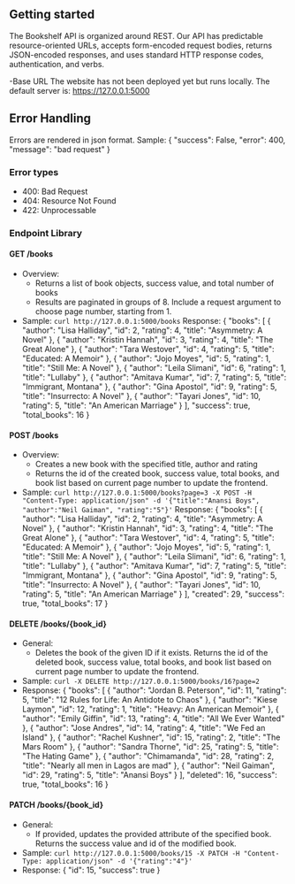 ## Getting started

The Bookshelf API is organized around REST. Our API has predictable resource-oriented URLs, accepts form-encoded request bodies, returns JSON-encoded responses, and uses standard HTTP response codes, authentication, and verbs.

-Base URL
The website has not been deployed yet but runs locally. The default server is:
https://127.0.0.1:5000

## Error Handling

Errors are rendered in json format.
Sample:
{
"success": False,
"error": 400,
"message": "bad request"
}

### Error types

- 400: Bad Request
- 404: Resource Not Found
- 422: Unprocessable

### Endpoint Library

#### GET /books

- Overview:
  - Returns a list of book objects, success value, and total number of books
  - Results are paginated in groups of 8. Include a request argument to choose page number, starting from 1.
- Sample: `curl http://127.0.0.1:5000/books`
  Response:
  {
  "books": [
  {
  "author": "Lisa Halliday",
  "id": 2,
  "rating": 4,
  "title": "Asymmetry: A Novel"
  },
  {
  "author": "Kristin Hannah",
  "id": 3,
  "rating": 4,
  "title": "The Great Alone"
  },
  {
  "author": "Tara Westover",
  "id": 4,
  "rating": 5,
  "title": "Educated: A Memoir"
  },
  {
  "author": "Jojo Moyes",
  "id": 5,
  "rating": 1,
  "title": "Still Me: A Novel"
  },
  {
  "author": "Leila Slimani",
  "id": 6,
  "rating": 1,
  "title": "Lullaby"
  },
  {
  "author": "Amitava Kumar",
  "id": 7,
  "rating": 5,
  "title": "Immigrant, Montana"
  },
  {
  "author": "Gina Apostol",
  "id": 9,
  "rating": 5,
  "title": "Insurrecto: A Novel"
  },
  {
  "author": "Tayari Jones",
  "id": 10,
  "rating": 5,
  "title": "An American Marriage"
  }
  ],
  "success": true,
  "total_books": 16
  }

#### POST /books

- Overview:
  - Creates a new book with the specified title, author and rating
  - Returns the id of the created book, success value, total books, and book list based on current page number to update the frontend.
- Sample: `curl http://127.0.0.1:5000/books?page=3 -X POST -H "Content-Type: application/json" -d '{"title":"Anansi Boys", "author":"Neil Gaiman", "rating":"5"}'`
  Response:
  {
  "books": [
  {
  "author": "Lisa Halliday",
  "id": 2,
  "rating": 4,
  "title": "Asymmetry: A Novel"
  },
  {
  "author": "Kristin Hannah",
  "id": 3,
  "rating": 4,
  "title": "The Great Alone"
  },
  {
  "author": "Tara Westover",
  "id": 4,
  "rating": 5,
  "title": "Educated: A Memoir"
  },
  {
  "author": "Jojo Moyes",
  "id": 5,
  "rating": 1,
  "title": "Still Me: A Novel"
  },
  {
  "author": "Leila Slimani",
  "id": 6,
  "rating": 1,
  "title": "Lullaby"
  },
  {
  "author": "Amitava Kumar",
  "id": 7,
  "rating": 5,
  "title": "Immigrant, Montana"
  },
  {
  "author": "Gina Apostol",
  "id": 9,
  "rating": 5,
  "title": "Insurrecto: A Novel"
  },
  {
  "author": "Tayari Jones",
  "id": 10,
  "rating": 5,
  "title": "An American Marriage"
  }
  ],
  "created": 29,
  "success": true,
  "total_books": 17
  }

#### DELETE /books/{book_id}

- General:
  - Deletes the book of the given ID if it exists. Returns the id of the deleted book, success value, total books, and book list based on current page number to update the frontend.
- Sample: `curl -X DELETE http://127.0.0.1:5000/books/16?page=2`
- Response:
  {
  "books": [
  {
  "author": "Jordan B. Peterson",
  "id": 11,
  "rating": 5,
  "title": "12 Rules for Life: An Antidote to Chaos"
  },
  {
  "author": "Kiese Laymon",
  "id": 12,
  "rating": 1,
  "title": "Heavy: An American Memoir"
  },
  {
  "author": "Emily Giffin",
  "id": 13,
  "rating": 4,
  "title": "All We Ever Wanted"
  },
  {
  "author": "Jose Andres",
  "id": 14,
  "rating": 4,
  "title": "We Fed an Island"
  },
  {
  "author": "Rachel Kushner",
  "id": 15,
  "rating": 2,
  "title": "The Mars Room"
  },
  {
  "author": "Sandra Thorne",
  "id": 25,
  "rating": 5,
  "title": "The Hating Game"
  },
  {
  "author": "Chimamanda",
  "id": 28,
  "rating": 2,
  "title": "Nearly all men in Lagos are mad"
  },
  {
  "author": "Neil Gaiman",
  "id": 29,
  "rating": 5,
  "title": "Anansi Boys"
  }
  ],
  "deleted": 16,
  "success": true,
  "total_books": 16
  }

#### PATCH /books/{book_id}

- General:
  - If provided, updates the provided attribute of the specified book. Returns the success value and id of the modified book.
- Sample: `curl http://127.0.0.1:5000/books/15 -X PATCH -H "Content-Type: application/json" -d '{"rating":"4"}'`
- Response:
  {
  "id": 15,
  "success": true
  }
